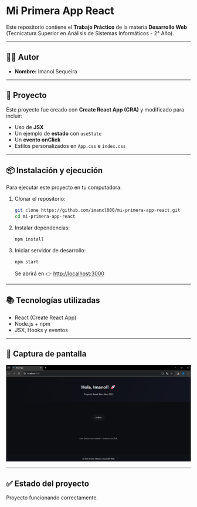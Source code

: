 # Mi Primera App React

Este repositorio contiene el **Trabajo Práctico** de la materia **Desarrollo Web**  
(Tecnicatura Superior en Análisis de Sistemas Informáticos - 2° Año).

---

## 👨‍🎓 Autor
- **Nombre:** Imanol Sequeira  

---

## 🚀 Proyecto
Este proyecto fue creado con **Create React App (CRA)** y modificado para incluir:
- Uso de **JSX**  
- Un ejemplo de **estado** con `useState`  
- Un **evento onClick**  
- Estilos personalizados en `App.css` e `index.css`  

---

## 📦 Instalación y ejecución
Para ejecutar este proyecto en tu computadora:

1. Clonar el repositorio:
   ```bash
   git clone https://github.com/imanxl000/mi-primera-app-react.git
   cd mi-primera-app-react
   ```

2. Instalar dependencias:
   ```bash
   npm install
   ```

3. Iniciar servidor de desarrollo:
   ```bash
   npm start
   ```
   Se abrirá en 👉 [http://localhost:3000](http://localhost:3000)

---

## 📚 Tecnologías utilizadas
- React (Create React App)  
- Node.js + npm  
- JSX, Hooks y eventos  

---

## 📸 Captura de pantalla
![Vista previa](./screenshot.png)

---

## ✅ Estado del proyecto
Proyecto funcionando correctamente.
